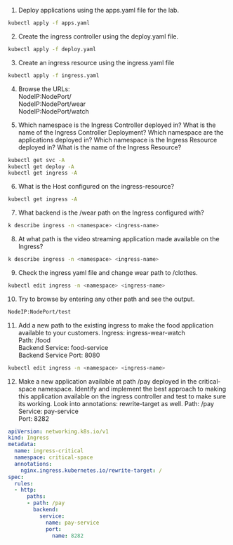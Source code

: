 1. Deploy applications using the apps.yaml file for the lab. 
```bash
kubectl apply -f apps.yaml
```

2. Create the ingress controller using the deploy.yaml file.
```bash
kubectl apply -f deploy.yaml
```

3. Create an ingress resource using the ingress.yaml file
```bash
kubectl apply -f ingress.yaml
```

4. Browse the URLs:  
    NodeIP:NodePort/  
    NodeIP:NodePort/wear  
    NodeIP:NodePort/watch


5. Which namespace is the Ingress Controller deployed in?
   What is the name of the Ingress Controller Deployment?
   Which namespace are the applications deployed in?
   Which namespace is the Ingress Resource deployed in?
   What is the name of the Ingress Resource?

```bash
kubectl get svc -A
kubectl get deploy -A
kubectl get ingress -A
```

6. What is the Host configured on the ingress-resource?
```bash
kubectl get ingress -A
```


7. What backend is the /wear path on the Ingress configured with?
```bash
k describe ingress -n <namespace> <ingress-name>
```

8. At what path is the video streaming application made available on the Ingress?
```bash
k describe ingress -n <namespace> <ingress-name>
```

9. Check the ingress yaml file and change wear path to /clothes.
```bash
kubectl edit ingress -n <namespace> <ingress-name>
```

10. Try to browse by entering any other path and see the output.
```bash
NodeIP:NodePort/test
```

11. Add a new path to the existing ingress to make the food  application available to your customers.
  Ingress: ingress-wear-watch  
  Path: /food  
  Backend Service: food-service  
  Backend Service Port: 8080
```bash
kubectl edit ingress -n <namespace> <ingress-name>
```



12. Make a new application available at path /pay deployed in the critical-space namespace.
Identify and implement the best approach to making this application available on the ingress controller and test to make sure its working. 
Look into annotations: rewrite-target as well.
  Path: /pay  
  Service: pay-service  
  Port: 8282

```yaml
apiVersion: networking.k8s.io/v1
kind: Ingress
metadata:
  name: ingress-critical
  namespace: critical-space
  annotations:
    nginx.ingress.kubernetes.io/rewrite-target: /
spec:
  rules:
  - http:
      paths:
      - path: /pay
        backend:
          service:
            name: pay-service
            port: 
              name: 8282
```

